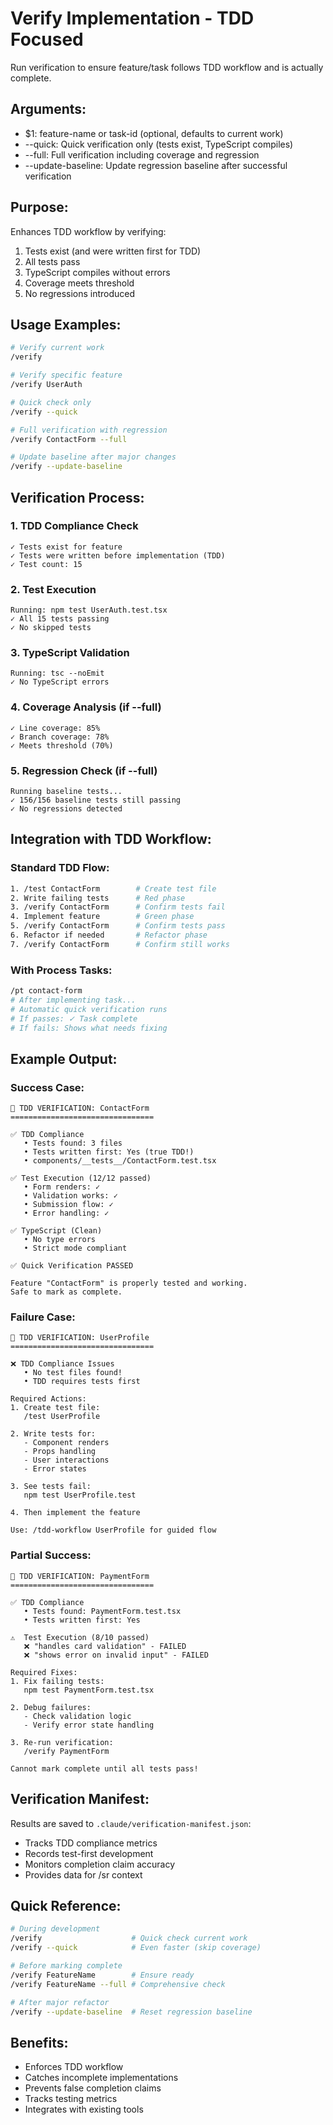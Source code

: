 # Verify Implementation - TDD Focused

Run verification to ensure feature/task follows TDD workflow and is actually complete.

## Arguments:
- $1: feature-name or task-id (optional, defaults to current work)
- --quick: Quick verification only (tests exist, TypeScript compiles)
- --full: Full verification including coverage and regression
- --update-baseline: Update regression baseline after successful verification

## Purpose:
Enhances TDD workflow by verifying:
1. Tests exist (and were written first for TDD)
2. All tests pass
3. TypeScript compiles without errors
4. Coverage meets threshold
5. No regressions introduced

## Usage Examples:

```bash
# Verify current work
/verify

# Verify specific feature
/verify UserAuth

# Quick check only
/verify --quick

# Full verification with regression
/verify ContactForm --full

# Update baseline after major changes
/verify --update-baseline
```

## Verification Process:

### 1. TDD Compliance Check
```
✓ Tests exist for feature
✓ Tests were written before implementation (TDD)
✓ Test count: 15
```

### 2. Test Execution
```
Running: npm test UserAuth.test.tsx
✓ All 15 tests passing
✓ No skipped tests
```

### 3. TypeScript Validation
```
Running: tsc --noEmit
✓ No TypeScript errors
```

### 4. Coverage Analysis (if --full)
```
✓ Line coverage: 85%
✓ Branch coverage: 78%
✓ Meets threshold (70%)
```

### 5. Regression Check (if --full)
```
Running baseline tests...
✓ 156/156 baseline tests still passing
✓ No regressions detected
```

## Integration with TDD Workflow:

### Standard TDD Flow:
```bash
1. /test ContactForm        # Create test file
2. Write failing tests      # Red phase
3. /verify ContactForm      # Confirm tests fail
4. Implement feature        # Green phase
5. /verify ContactForm      # Confirm tests pass
6. Refactor if needed       # Refactor phase
7. /verify ContactForm      # Confirm still works
```

### With Process Tasks:
```bash
/pt contact-form
# After implementing task...
# Automatic quick verification runs
# If passes: ✓ Task complete
# If fails: Shows what needs fixing
```

## Example Output:

### Success Case:
```
🧪 TDD VERIFICATION: ContactForm
================================

✅ TDD Compliance
   • Tests found: 3 files
   • Tests written first: Yes (true TDD!)
   • components/__tests__/ContactForm.test.tsx

✅ Test Execution (12/12 passed)
   • Form renders: ✓
   • Validation works: ✓
   • Submission flow: ✓
   • Error handling: ✓

✅ TypeScript (Clean)
   • No type errors
   • Strict mode compliant

✅ Quick Verification PASSED

Feature "ContactForm" is properly tested and working.
Safe to mark as complete.
```

### Failure Case:
```
🧪 TDD VERIFICATION: UserProfile
================================

❌ TDD Compliance Issues
   • No test files found!
   • TDD requires tests first

Required Actions:
1. Create test file:
   /test UserProfile

2. Write tests for:
   - Component renders
   - Props handling
   - User interactions
   - Error states

3. See tests fail:
   npm test UserProfile.test

4. Then implement the feature

Use: /tdd-workflow UserProfile for guided flow
```

### Partial Success:
```
🧪 TDD VERIFICATION: PaymentForm
================================

✅ TDD Compliance
   • Tests found: PaymentForm.test.tsx
   • Tests written first: Yes

⚠️  Test Execution (8/10 passed)
   ❌ "handles card validation" - FAILED
   ❌ "shows error on invalid input" - FAILED

Required Fixes:
1. Fix failing tests:
   npm test PaymentForm.test.tsx

2. Debug failures:
   - Check validation logic
   - Verify error state handling

3. Re-run verification:
   /verify PaymentForm

Cannot mark complete until all tests pass!
```

## Verification Manifest:

Results are saved to `.claude/verification-manifest.json`:
- Tracks TDD compliance metrics
- Records test-first development
- Monitors completion claim accuracy
- Provides data for /sr context

## Quick Reference:

```bash
# During development
/verify                    # Quick check current work
/verify --quick            # Even faster (skip coverage)

# Before marking complete
/verify FeatureName        # Ensure ready
/verify FeatureName --full # Comprehensive check

# After major refactor
/verify --update-baseline  # Reset regression baseline
```

## Benefits:
- Enforces TDD workflow
- Catches incomplete implementations
- Prevents false completion claims
- Tracks testing metrics
- Integrates with existing tools
